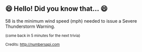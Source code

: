 ## 😄 Hello! Did you know that... 😄
58 is the minimum wind speed (mph) needed to issue a Severe Thunderstorm Warning.

<sup>(come back in 5 minutes for the next trivia)</sup>


<sup>Credits: http://numbersapi.com</sup>
